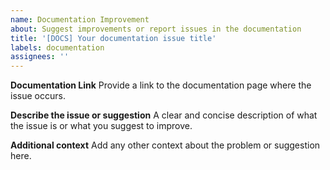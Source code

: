 ```yaml
---
name: Documentation Improvement
about: Suggest improvements or report issues in the documentation
title: '[DOCS] Your documentation issue title'
labels: documentation
assignees: ''
---
```


**Documentation Link**
Provide a link to the documentation page where the issue occurs.

**Describe the issue or suggestion**
A clear and concise description of what the issue is or what you suggest to improve.

**Additional context**
Add any other context about the problem or suggestion here.